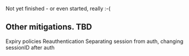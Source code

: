 Not yet finished - or even started, really :-(

Other mitigations. TBD
-----

Expiry policies
Reauthentication
Separating session from auth, changing sessionID after auth


